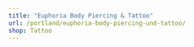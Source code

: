 ```yaml
---
title: "Euphoria Body Piercing & Tattoo"
url: /portland/euphoria-body-piercing-und-tattoo/
shop: Tattoo
---
```

